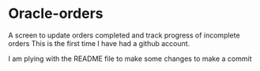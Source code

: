 # Oracle-orders
A screen to update orders completed and track progress of incomplete orders
This is the first time I have had a github account.

I am plying with the README file to make some changes to make a commit 
